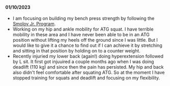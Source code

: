 #### 01/10/2023
- I am focusing on building my bench press strength by following the [Smolov Jr. Program](https://www.smolovjr.com/smolov-squat-program/). 
- Working on my hip and ankle mobility for ATG squat. I have terrible mobility in these area and I have never been able to be in an ATG position without lifting my heels off the ground since I was little. But I would like to give it a chance to find out if I can achieve it by stretching and sitting in that position by holding on to a counter weight.
- Recently injuried my lower back (again!) doing hyperextension followed by L sit. It first got injuuired a couple months ago when I was doing deadlift (110 kg) and since then the pain has persisted. My hip and back also didn't feel comfortable after squating ATG. So at the moment I have stopped training for squats and deadlift and focusing on my flexibility.